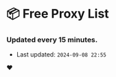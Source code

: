 # :package: Free Proxy List
### Updated every 15 minutes.

- Last updated: `2024-09-08 22:55`

:heart:
